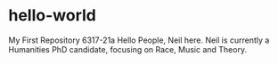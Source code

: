 # hello-world
My First Repository 6317-21a
Hello People, Neil here.
Neil is currently a Humanities PhD candidate, focusing on Race, Music and Theory.
